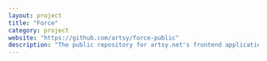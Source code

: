 ```yaml
---
layout: project
title: "Force"
category: project
website: "https://github.com/artsy/force-public"
description: "The public repository for artsy.net's frontend application"
---
```

